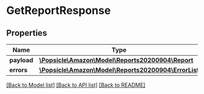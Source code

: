 # GetReportResponse

## Properties
Name | Type | Description | Notes
------------ | ------------- | ------------- | -------------
**payload** | [**\Popsicle\Amazon\Model\Reports20200904\Report**](Report.md) |  | [optional] 
**errors** | [**\Popsicle\Amazon\Model\Reports20200904\ErrorList**](ErrorList.md) |  | [optional] 

[[Back to Model list]](../../README.md#documentation-for-models) [[Back to API list]](../../README.md#documentation-for-api-endpoints) [[Back to README]](../../README.md)

